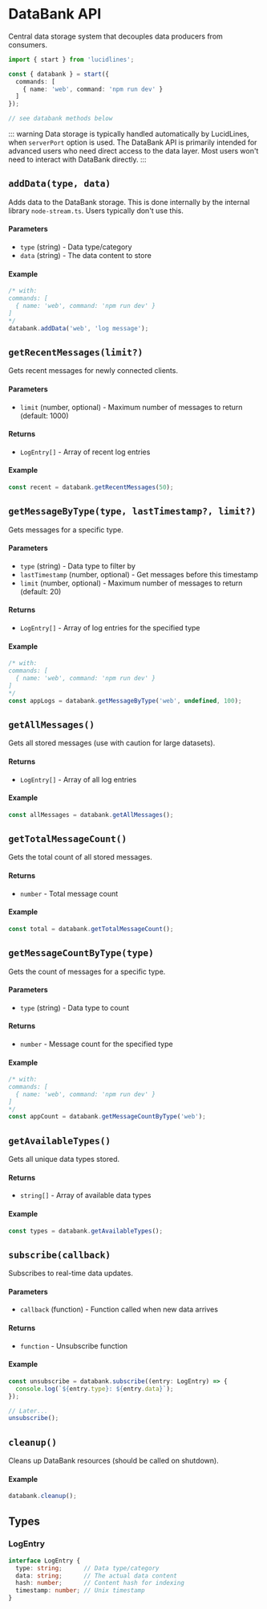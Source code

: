 # DataBank API

Central data storage system that decouples data producers from consumers.

```typescript
import { start } from 'lucidlines';

const { databank } = start({
  commands: [
    { name: 'web', command: 'npm run dev' }
  ]
});

// see databank methods below
```

::: warning
Data storage is typically handled automatically by LucidLines, when `serverPort` option is used. The DataBank API is primarily intended for advanced users who need direct access to the data layer. Most users won't need to interact with DataBank directly.
:::

## `addData(type, data)`

Adds data to the DataBank storage. This is done internally by the internal library `node-stream.ts`. Users typically don't use this.

#### Parameters

- `type` (string) - Data type/category
- `data` (string) - The data content to store

#### Example

```typescript
/* with:
commands: [
  { name: 'web', command: 'npm run dev' }
]
*/
databank.addData('web', 'log message');
```

## `getRecentMessages(limit?)`

Gets recent messages for newly connected clients.

#### Parameters

- `limit` (number, optional) - Maximum number of messages to return (default: 1000)

#### Returns

- `LogEntry[]` - Array of recent log entries

#### Example

```typescript
const recent = databank.getRecentMessages(50);
```

## `getMessageByType(type, lastTimestamp?, limit?)`

Gets messages for a specific type.

#### Parameters

- `type` (string) - Data type to filter by
- `lastTimestamp` (number, optional) - Get messages before this timestamp
- `limit` (number, optional) - Maximum number of messages to return (default: 20)

#### Returns

- `LogEntry[]` - Array of log entries for the specified type

#### Example

```typescript
/* with:
commands: [
  { name: 'web', command: 'npm run dev' }
]
*/
const appLogs = databank.getMessageByType('web', undefined, 100);
```

## `getAllMessages()`

Gets all stored messages (use with caution for large datasets).

#### Returns

- `LogEntry[]` - Array of all log entries

#### Example

```typescript
const allMessages = databank.getAllMessages();
```

## `getTotalMessageCount()`

Gets the total count of all stored messages.

#### Returns

- `number` - Total message count

#### Example

```typescript
const total = databank.getTotalMessageCount();
```

## `getMessageCountByType(type)`

Gets the count of messages for a specific type.

#### Parameters

- `type` (string) - Data type to count

#### Returns

- `number` - Message count for the specified type

#### Example

```typescript
/* with:
commands: [
  { name: 'web', command: 'npm run dev' }
]
*/
const appCount = databank.getMessageCountByType('web');
```

## `getAvailableTypes()`

Gets all unique data types stored.

#### Returns

- `string[]` - Array of available data types

#### Example

```typescript
const types = databank.getAvailableTypes();
```

## `subscribe(callback)`

Subscribes to real-time data updates.

#### Parameters

- `callback` (function) - Function called when new data arrives

#### Returns

- `function` - Unsubscribe function

#### Example

```typescript
const unsubscribe = databank.subscribe((entry: LogEntry) => {
  console.log(`${entry.type}: ${entry.data}`);
});

// Later...
unsubscribe();
```

## `cleanup()`

Cleans up DataBank resources (should be called on shutdown).

#### Example

```typescript
databank.cleanup();
```

## Types

### LogEntry

```typescript
interface LogEntry {
  type: string;      // Data type/category
  data: string;      // The actual data content
  hash: number;      // Content hash for indexing
  timestamp: number; // Unix timestamp
}
```
